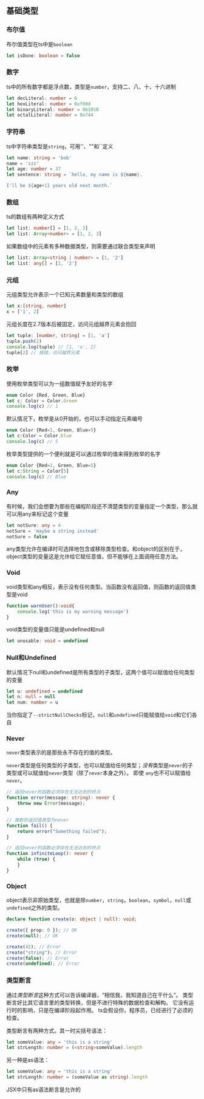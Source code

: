 ## 基础类型

### 布尔值

布尔值类型在ts中是`boolean`

```typescript
let isDone: boolean = false
```

### 数字

ts中的所有数字都是浮点数，类型是`number`，支持二、八、十、十六进制

```typescript
let decLiteral: number = 6
let hexLiteral: number = 0xf00d
let binaryLiteral: number = 0b1010
let octalLiteral: number = 0o744
```

### 字符串

ts中字符串类型是`string`，可用''、""和``定义

```typescript
let name: string = 'bob'
name = 'zzz'
let age: number = 37
let sentence: string = `hello, my name is ${name}.

I'll be ${age+1} years old next month.`
```

### 数组

ts的数组有两种定义方式

```typescript
let list: number[] = [1, 2, 3]
let list: Array<number> = [1, 2, 3]
```

如果数组中的元素有多种数据类型，则需要通过联合类型来声明

```typescript
let list: Array<string | number> = [1, '2']
let list: any[] = [1, '2']
```

### 元组

元组类型允许表示一个已知元素数量和类型的数组

```typescript
let x:[string, number]
x = ['1', 2]
```

元组长度在2.7版本后被固定，访问元组越界元素会抱回

```typescript
let tuple: [number, string] = [1, 'a']
tuple.push(2)
console.log(tuple) // [1, 'a', 2]
tuple[2] // 报错，访问越界元素
```

### 枚举

使用枚举类型可以为一组数值赋予友好的名字

```typescript
enum Color {Red, Green, Blue}
let c: Color = Color.Green
console.log(c) // 1
```

默认情况下，枚举是从0开始的，也可以手动指定元素编号

```typescript
enum Color {Red=1, Green, Blue=5}
let c:Color = Color.blue
console.log(c) // 5
```

枚举类型提供的一个便利就是可以通过枚举的值来得到枚举的名字

```typescript
enum Color {Red=1, Green, Blue=5}
let c:String = Color[5]
console.log(c) // Blue
```

### Any

有时候，我们会想要为那些在编程阶段还不清楚类型的变量指定一个类型，那么就可以用any来标记这个变量

```typescript
let notSure: any = 4
notSure = 'maybe a string instead'
notSure = false
```

any类型允许在编译时可选择地包含或移除类型检查。和object的区别在于，object类型的变量这是允许给它赋任意值，但不能够在上面调用任意方法。

### Void

void类型和any相反，表示没有任何类型。当函数没有返回值，则函数的返回值类型是void

```typescript
function warnUser():void{
	console.log('this is my warning message')
}
```

void类型的变量值只能是undefined和null

```typescript
let unusable: void = undefined
```

### Null和Undefined

默认情况下null和undefined是所有类型的子类型，这两个值可以赋值给任何类型的变量

```typescript
let u: undefined = undefined
let n: null = null
let num: number = u
```

当你指定了`--strictNullChecks`标记，`null`和`undefined`只能赋值给`void`和它们各自

### Never

`never`类型表示的是那些永不存在的值的类型。

`never`类型是任何类型的子类型，也可以赋值给任何类型；*没有*类型是`never`的子类型或可以赋值给`never`类型（除了`never`本身之外）。 即使 `any`也不可以赋值给`never`。

```typescript
// 返回never的函数必须存在无法达到的终点
function error(message: string): never {
    throw new Error(message);
}

// 推断的返回值类型为never
function fail() {
    return error("Something failed");
}

// 返回never的函数必须存在无法达到的终点
function infiniteLoop(): never {
    while (true) {
    }
}
```

### Object

object表示非原始类型，也就是除`number`，`string`，`boolean`，`symbol`，`null`或`undefined`之外的类型。

```typescript
declare function create(o: object | null): void;

create({ prop: 0 }); // OK
create(null); // OK

create(42); // Error
create("string"); // Error
create(false); // Error
create(undefined); // Error
```

### 类型断言

通过*类型断言*这种方式可以告诉编译器，“相信我，我知道自己在干什么”。 类型断言好比其它语言里的类型转换，但是不进行特殊的数据检查和解构。 它没有运行时的影响，只是在编译阶段起作用。 ts会假设你，程序员，已经进行了必须的检查。

类型断言有两种方式。其一时尖括号语法：

```typescript
let someValue: any = 'this is a string'
let strLength: number = (<string>someValue).length
```

另一种是as语法：

```typescript
let someValue: any = 'this is a string'
let strLength: number = (someValue as string).length
```

JSX中只有as语法断言是允许的

